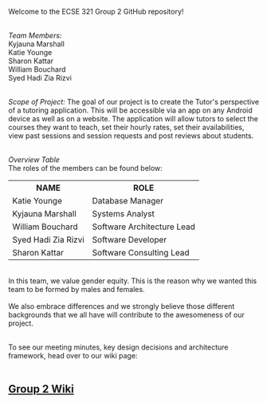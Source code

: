 Welcome to the ECSE 321 Group 2 GitHub repository!<br>

<br>*Team Members:*<br>
Kyjauna Marshall<br>
Katie Younge<br>
Sharon Kattar<br>
William Bouchard<br>
Syed Hadi Zia Rizvi<br>

<br>*Scope of Project:*
The goal of our project is to create the Tutor's perspective of a tutoring application. 
This will be accessible via an app on any Android device as well as on a website. The application
will allow tutors to select the courses they want to teach, set their hourly rates, set their availabilities, view past sessions and session requests 
and post reviews about students.<br>

<br>*Overview Table*<br>
The roles of the members can be found below:

<table>
  <tr>
    <th><b>NAME</th> 
    <th><b>ROLE</th>
  </tr>

  <tr>
    <td>Katie Younge</td>
    <td>Database Manager</td>
  </tr>
  
  <tr>
    <td>Kyjauna Marshall</td>
    <td>Systems Analyst</td>
  </tr>
  
  <tr>
    <td>William Bouchard</td>
    <td>Software Architecture Lead</td>
  </tr>
  
  <tr>
    <td>Syed Hadi Zia Rizvi</td>
    <td>Software Developer</td>
  </tr>
  
  <tr>
    <td>Sharon Kattar</td>
    <td>Software Consulting Lead</td>
  </tr>
  
  

</table>

<br>In this team, we value gender equity. This is the reason why we wanted this team to be formed by males and females.</br>
<br>We also embrace differences and we strongly believe those different backgrounds that we all have will contribute to the awesomeness of our project.</br>

<br>To see our meeting minutes, key design decisions and architecture
framework, head over to our wiki page:<br>
&nbsp;&nbsp;&nbsp;&nbsp;<h2><b><a href="https://github.com/McGill-ECSE321-Fall2019/project-group-2/wiki">Group 2 Wiki</a></b></h2>
